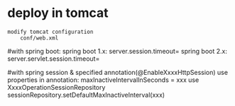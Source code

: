 # deploy in tomcat
    modify tomcat configuration
        conf/web.xml
        
#with spring boot:
    spring boot 1.x:
        server.session.timeout=
    spring boot 2.x:
        server.servlet.session.timeout=
        
#with spring session & specified annotation(@EnableXxxxHttpSession)
    use properties in annotation:
        maxInactiveIntervalInSeconds = xxx
    use XxxxOperationSessionRepository
        sessionRepository.setDefaultMaxInactiveInterval(xxx)
